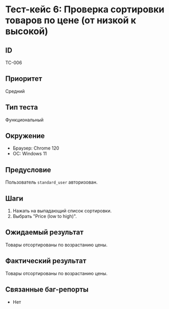 # Тест-кейс 6: Проверка сортировки товаров по цене (от низкой к высокой)

## ID
TC-006

## Приоритет
Средний

## Тип теста
Функциональный

## Окружение
- Браузер: Chrome 120
- ОС: Windows 11

## Предусловие
Пользователь `standard_user` авторизован.

## Шаги
1. Нажать на выпадающий список сортировки.
2. Выбрать "Price (low to high)".

## Ожидаемый результат
Товары отсортированы по возрастанию цены.

## Фактический результат
Товары отсортированы по возрастанию цены.

## Связанные баг-репорты
- Нет
